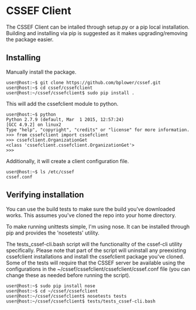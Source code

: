# CSSEF Client

The CSSEF Client can be intalled through setup.py or a pip local installation. Building and installing via pip is suggested as it makes upgrading/removing the package easier.

## Installing
Manually install the package.
```
user@host:~$ git clone https://github.com/bplower/cssef.git
user@host:~$ cd cssef/cssefclient
user@host:~/cssef/cssefclient$ sudo pip install .
```

This will add the cssefclient module to python.
```
user@host:~$ python
Python 2.7.9 (default, Mar  1 2015, 12:57:24) 
[GCC 4.9.2] on linux2
Type "help", "copyright", "credits" or "license" for more information.
>>> from cssefclient import cssefclient
>>> cssefclient.OrganizationGet
<class 'cssefclient.cssefclient.OrganizationGet'>
>>>
```

Additionally, it will create a client configuration file.
```
user@host:~$ ls /etc/cssef
cssef.conf
```

## Verifying installation
You can use the build tests to make sure the build you've downloaded works. This assumes you've cloned the repo into your home directory.

To make running unittests simple, I'm using nose. It can be installed through pip and provides the 'nosetests' utility.

The tests_cssef-cli.bash script will the functionality of the cssef-cli utility specifically. Please note that part of the script will uninstall any preexisting cssefclient installations and install the cssefclient package you've cloned. Some of the tests will require that the CSSEF server be available using the configurations in the ~/cssef/cssefclient/cssefclient/cssef.conf file (you can change these as needed before running the script).
```
user@host:~$ sudo pip install nose
user@host:~$ cd ~/cssef/cssefclient
user@host:~/cssef/cssefclient$ nosetests tests
user@host:~/cssef/cssefclient$ tests/tests_cssef-cli.bash
```